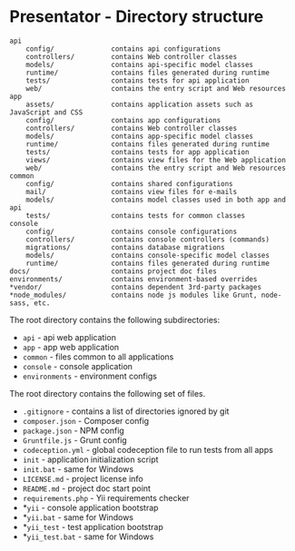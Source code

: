 Presentator - Directory structure
======================================================================

```
api
    config/              contains api configurations
    controllers/         contains Web controller classes
    models/              contains api-specific model classes
    runtime/             contains files generated during runtime
    tests/               contains tests for api application
    web/                 contains the entry script and Web resources
app
    assets/              contains application assets such as JavaScript and CSS
    config/              contains app configurations
    controllers/         contains Web controller classes
    models/              contains app-specific model classes
    runtime/             contains files generated during runtime
    tests/               contains tests for app application
    views/               contains view files for the Web application
    web/                 contains the entry script and Web resources
common
    config/              contains shared configurations
    mail/                contains view files for e-mails
    models/              contains model classes used in both app and api
    tests/               contains tests for common classes
console
    config/              contains console configurations
    controllers/         contains console controllers (commands)
    migrations/          contains database migrations
    models/              contains console-specific model classes
    runtime/             contains files generated during runtime
docs/                    contains project doc files
environments/            contains environment-based overrides
*vendor/                 contains dependent 3rd-party packages
*node_modules/           contains node js modules like Grunt, node-sass, etc.
```

The root directory contains the following subdirectories:

- `api`          - api web application
- `app`          - app web application
- `common`       - files common to all applications
- `console`      - console application
- `environments` - environment configs

The root directory contains the following set of files.

- `.gitignore`       - contains a list of directories ignored by git
- `composer.json`    - Composer config
- `package.json`     - NPM config
- `Gruntfile.js`     - Grunt config
- `codeception.yml`  - global codeception file to run tests from all apps
- `init`             - application initialization script
- `init.bat`         - same for Windows
- `LICENSE.md`       - project license info
- `README.md`        - project doc start point
- `requirements.php` - Yii requirements checker
- *`yii`             - console application bootstrap
- *`yii.bat`         - same for Windows
- *`yii_test`        - test application bootstrap
- *`yii_test.bat`    - same for Windows
